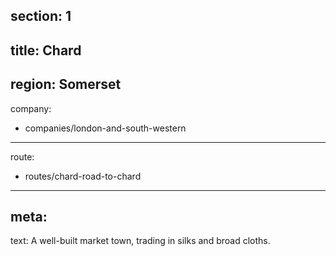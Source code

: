 ﻿section: 1
----
title: Chard
----
region: Somerset
----
company:
- companies/london-and-south-western
----
route:
- routes/chard-road-to-chard
----
meta:
----
text: A well-built market town, trading in silks and broad cloths.